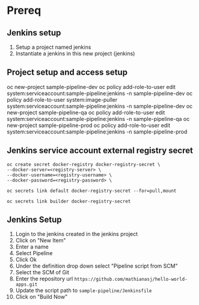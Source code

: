 # Prereq

## Jenkins setup
1. Setup a project named jenkins
1. Instantiate a jenkins in this new project (jenkins)

## Project setup and access setup
oc new-project sample-pipeline-dev
oc policy add-role-to-user edit system:serviceaccount:sample-pipeline:jenkins -n sample-pipeline-dev
oc policy add-role-to-user system:image-puller system:serviceaccount:sample-pipeline:jenkins -n sample-pipeline-dev
oc new-project sample-pipeline-qa
oc policy add-role-to-user edit system:serviceaccount:sample-pipeline:jenkins -n sample-pipeline-qa
oc new-project sample-pipeline-prod
oc policy add-role-to-user edit system:serviceaccount:sample-pipeline:jenkins -n sample-pipeline-prod

## Jenkins service account external registry secret
```
oc create secret docker-registry docker-registry-secret \
--docker-server=<registry-server> \
--docker-username=<registry-username> \
--docker-password=<registry-password> \

oc secrets link default docker-registry-secret --for=pull,mount

oc secrets link builder docker-registry-secret
```

## Jenkins Setup
1. Login to the jenkins created in the jenkins project
1. Click on "New Item"
1. Enter a name
1. Select Pipeline
1. Click Ok
1. Under the definition drop down select "Pipeline script from SCM"
1. Select the SCM of Git
1. Enter the repository url ```https://github.com/mathianasj/hello-world-apps.git```
1. Update the script path to ```sample-pipeline/Jenkinsfile```
1. Click on "Build Now"